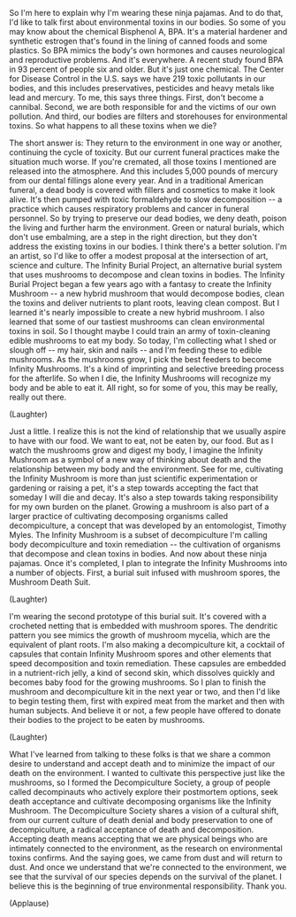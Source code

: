 
So I&#39;m here to explain
why I&#39;m wearing these ninja pajamas.
And to do that, I&#39;d like to talk first
about environmental toxins in our bodies.
So some of you may know
about the chemical Bisphenol A, BPA.
It&#39;s a material hardener and synthetic estrogen
that&#39;s found in the lining of canned foods
and some plastics.
So BPA mimics the body&#39;s own hormones
and causes neurological and reproductive problems.
And it&#39;s everywhere.
A recent study found BPA
in 93 percent of people six and older.
But it&#39;s just one chemical.
The Center for Disease Control in the U.S.
says we have 219 toxic pollutants in our bodies,
and this includes preservatives, pesticides
and heavy metals like lead and mercury.
To me, this says three things.
First, don&#39;t become a cannibal.
Second, we are both responsible for and the victims of
our own pollution.
And third,
our bodies are filters and storehouses
for environmental toxins.
So what happens to all these toxins when we die?

The short answer is:
They return to the environment in one way or another,
continuing the cycle of toxicity.
But our current funeral practices
make the situation much worse.
If you&#39;re cremated,
all those toxins I mentioned are released into the atmosphere.
And this includes 5,000 pounds of mercury
from our dental fillings alone every year.
And in a traditional American funeral,
a dead body is covered with fillers and cosmetics
to make it look alive.
It&#39;s then pumped with toxic formaldehyde
to slow decomposition --
a practice which causes respiratory problems and cancer
in funeral personnel.
So by trying to preserve our dead bodies,
we deny death, poison the living
and further harm the environment.
Green or natural burials, which don&#39;t use embalming,
are a step in the right direction,
but they don&#39;t address the existing toxins in our bodies.
I think there&#39;s a better solution.
I&#39;m an artist,
so I&#39;d like to offer a modest proposal
at the intersection
of art, science and culture.
The Infinity Burial Project,
an alternative burial system
that uses mushrooms
to decompose and clean toxins in bodies.
The Infinity Burial Project
began a few years ago with a fantasy
to create the Infinity Mushroom --
a new hybrid mushroom
that would decompose bodies, clean the toxins
and deliver nutrients to plant roots,
leaving clean compost.
But I learned it&#39;s nearly impossible
to create a new hybrid mushroom.
I also learned
that some of our tastiest mushrooms
can clean environmental toxins in soil.
So I thought maybe I could train an army
of toxin-cleaning edible mushrooms
to eat my body.
So today, I&#39;m collecting what I shed or slough off --
my hair, skin and nails --
and I&#39;m feeding these to edible mushrooms.
As the mushrooms grow,
I pick the best feeders
to become Infinity Mushrooms.
It&#39;s a kind of imprinting and selective breeding process
for the afterlife.
So when I die,
the Infinity Mushrooms will recognize my body
and be able to eat it.
All right, so for some of you,
this may be really, really out there.

(Laughter)

Just a little.
I realize this is not the kind of relationship
that we usually aspire to have with our food.
We want to eat, not be eaten by, our food.
But as I watch the mushrooms grow
and digest my body,
I imagine the Infinity Mushroom
as a symbol of a new way of thinking about death
and the relationship between my body and the environment.
See for me,
cultivating the Infinity Mushroom
is more than just scientific experimentation
or gardening or raising a pet,
it&#39;s a step towards accepting the fact
that someday I will die and decay.
It&#39;s also a step
towards taking responsibility
for my own burden on the planet.
Growing a mushroom is also part of a larger practice
of cultivating decomposing organisms
called decompiculture,
a concept that was developed by an entomologist,
Timothy Myles.
The Infinity Mushroom is a subset of decompiculture
I&#39;m calling body decompiculture and toxin remediation --
the cultivation of organisms that decompose
and clean toxins in bodies.
And now about these ninja pajamas.
Once it&#39;s completed,
I plan to integrate the Infinity Mushrooms into a number of objects.
First, a burial suit
infused with mushroom spores,
the Mushroom Death Suit.

(Laughter)

I&#39;m wearing the second prototype
of this burial suit.
It&#39;s covered with a crocheted netting
that is embedded with mushroom spores.
The dendritic pattern you see
mimics the growth of mushroom mycelia,
which are the equivalent of plant roots.
I&#39;m also making a decompiculture kit,
a cocktail of capsules
that contain Infinity Mushroom spores
and other elements
that speed decomposition and toxin remediation.
These capsules are embedded in a nutrient-rich jelly,
a kind of second skin,
which dissolves quickly
and becomes baby food for the growing mushrooms.
So I plan to finish the mushroom and decompiculture kit
in the next year or two,
and then I&#39;d like to begin testing them,
first with expired meat from the market
and then with human subjects.
And believe it or not,
a few people have offered to donate their bodies to the project
to be eaten by mushrooms.

(Laughter)

What I&#39;ve learned from talking to these folks
is that we share a common desire
to understand and accept death
and to minimize the impact of our death on the environment.
I wanted to cultivate this perspective
just like the mushrooms,
so I formed the Decompiculture Society,
a group of people called decompinauts
who actively explore their postmortem options,
seek death acceptance
and cultivate decomposing organisms
like the Infinity Mushroom.
The Decompiculture Society shares a vision
of a cultural shift,
from our current culture of death denial and body preservation
to one of decompiculture,
a radical acceptance of death and decomposition.
Accepting death means accepting
that we are physical beings
who are intimately connected to the environment,
as the research on environmental toxins confirms.
And the saying goes,
we came from dust and will return to dust.
And once we understand that we&#39;re connected to the environment,
we see that the survival of our species
depends on the survival of the planet.
I believe this is the beginning
of true environmental responsibility.
Thank you.

(Applause)

